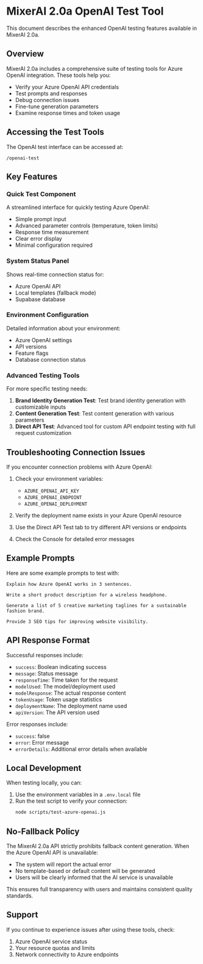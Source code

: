 # MixerAI 2.0a OpenAI Test Tool

This document describes the enhanced OpenAI testing features available in MixerAI 2.0a.

## Overview

MixerAI 2.0a includes a comprehensive suite of testing tools for Azure OpenAI integration. These tools help you:

- Verify your Azure OpenAI API credentials
- Test prompts and responses
- Debug connection issues
- Fine-tune generation parameters
- Examine response times and token usage

## Accessing the Test Tools

The OpenAI test interface can be accessed at:

```
/openai-test
```

## Key Features

### Quick Test Component

A streamlined interface for quickly testing Azure OpenAI:

- Simple prompt input
- Advanced parameter controls (temperature, token limits)
- Response time measurement
- Clear error display
- Minimal configuration required

### System Status Panel

Shows real-time connection status for:

- Azure OpenAI API
- Local templates (fallback mode)
- Supabase database

### Environment Configuration

Detailed information about your environment:

- Azure OpenAI settings
- API versions
- Feature flags
- Database connection status

### Advanced Testing Tools

For more specific testing needs:

1. **Brand Identity Generation Test**: Test brand identity generation with customizable inputs
2. **Content Generation Test**: Test content generation with various parameters
3. **Direct API Test**: Advanced tool for custom API endpoint testing with full request customization

## Troubleshooting Connection Issues

If you encounter connection problems with Azure OpenAI:

1. Check your environment variables:
   - `AZURE_OPENAI_API_KEY`
   - `AZURE_OPENAI_ENDPOINT`
   - `AZURE_OPENAI_DEPLOYMENT`

2. Verify the deployment name exists in your Azure OpenAI resource

3. Use the Direct API Test tab to try different API versions or endpoints

4. Check the Console for detailed error messages

## Example Prompts

Here are some example prompts to test with:

```
Explain how Azure OpenAI works in 3 sentences.

Write a short product description for a wireless headphone.

Generate a list of 5 creative marketing taglines for a sustainable fashion brand.

Provide 3 SEO tips for improving website visibility.
```

## API Response Format

Successful responses include:

- `success`: Boolean indicating success
- `message`: Status message
- `responseTime`: Time taken for the request
- `modelUsed`: The model/deployment used
- `modelResponse`: The actual response content
- `tokenUsage`: Token usage statistics
- `deploymentName`: The deployment name used
- `apiVersion`: The API version used

Error responses include:

- `success`: false
- `error`: Error message
- `errorDetails`: Additional error details when available

## Local Development

When testing locally, you can:

1. Use the environment variables in a `.env.local` file
2. Run the test script to verify your connection:
   ```bash
   node scripts/test-azure-openai.js
   ```

## No-Fallback Policy

The MixerAI 2.0a API strictly prohibits fallback content generation. When the Azure OpenAI API is unavailable:

- The system will report the actual error
- No template-based or default content will be generated
- Users will be clearly informed that the AI service is unavailable

This ensures full transparency with users and maintains consistent quality standards.

## Support

If you continue to experience issues after using these tools, check:

1. Azure OpenAI service status
2. Your resource quotas and limits
3. Network connectivity to Azure endpoints 
